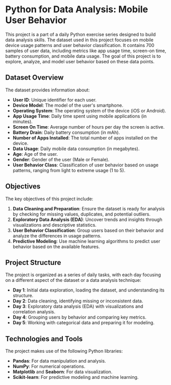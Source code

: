 # Python for Data Analysis: Mobile User Behavior

This project is a part of a daily Python exercise series designed to build data analysis skills. The dataset used in this project focuses on mobile device usage patterns and user behavior classification. It contains 700 samples of user data, including metrics like app usage time, screen-on time, battery consumption, and mobile data usage. The goal of this project is to explore, analyze, and model user behavior based on these data points.

## Dataset Overview

The dataset provides information about:

- **User ID**: Unique identifier for each user.
- **Device Model**: The model of the user's smartphone.
- **Operating System**: The operating system of the device (iOS or Android).
- **App Usage Time**: Daily time spent using mobile applications (in minutes).
- **Screen On Time**: Average number of hours per day the screen is active.
- **Battery Drain**: Daily battery consumption (in mAh).
- **Number of Apps Installed**: The total number of apps installed on the device.
- **Data Usage**: Daily mobile data consumption (in megabytes).
- **Age**: Age of the user.
- **Gender**: Gender of the user (Male or Female).
- **User Behavior Class**: Classification of user behavior based on usage patterns, ranging from light to extreme usage (1 to 5).

## Objectives

The key objectives of this project include:

1. **Data Cleaning and Preparation**: Ensure the dataset is ready for analysis by checking for missing values, duplicates, and potential outliers.
2. **Exploratory Data Analysis (EDA)**: Uncover trends and insights through visualizations and descriptive statistics.
3. **User Behavior Classification**: Group users based on their behavior and analyze the differences in usage patterns.
4. **Predictive Modeling**: Use machine learning algorithms to predict user behavior based on the available features.

## Project Structure

The project is organized as a series of daily tasks, with each day focusing on a different aspect of the dataset or a data analysis technique:

- **Day 1**: Initial data exploration, loading the dataset, and understanding its structure.
- **Day 2**: Data cleaning, identifying missing or inconsistent data.
- **Day 3**: Exploratory data analysis (EDA) with visualizations and correlation analysis.
- **Day 4**: Grouping users by behavior and comparing key metrics.
- **Day 5**: Working with categorical data and preparing it for modeling.

## Technologies and Tools

The project makes use of the following Python libraries:

- **Pandas**: For data manipulation and analysis.
- **NumPy**: For numerical operations.
- **Matplotlib** and **Seaborn**: For data visualization.
- **Scikit-learn**: For predictive modeling and machine learning.
